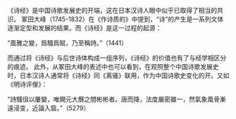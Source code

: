 《诗经》是中国诗歌发展史的开端，这在日本汉诗人眼中似乎已取得了相当的共识。
冢田大峰（1745-1832）在《作诗质的》中提到，“诗”的产生是一系列文体逐渐定型和发展的结果。而《诗经》是这一过程的起源：

“風雅之變，爲騷爲賦，乃至稱詩。”（1441）

而通过将《诗经》与后世诗体构成一组序列，《诗经》的价值也有了与经学相区分的痕迹。
此外，从冢田大峰的表述中也可以看到，在观照整个中国诗歌发展史时，日本汉诗人通常将《诗经》同《离骚》联用，作为中国诗歌史变化的开。又如《明诗评俚》：

“詩騷徂以屢變，唯開元大曆之間彬彬者。唐而降，法度嚴密雖一，然氣象風骨漸遠浸变，近論入窟。”（5279）


